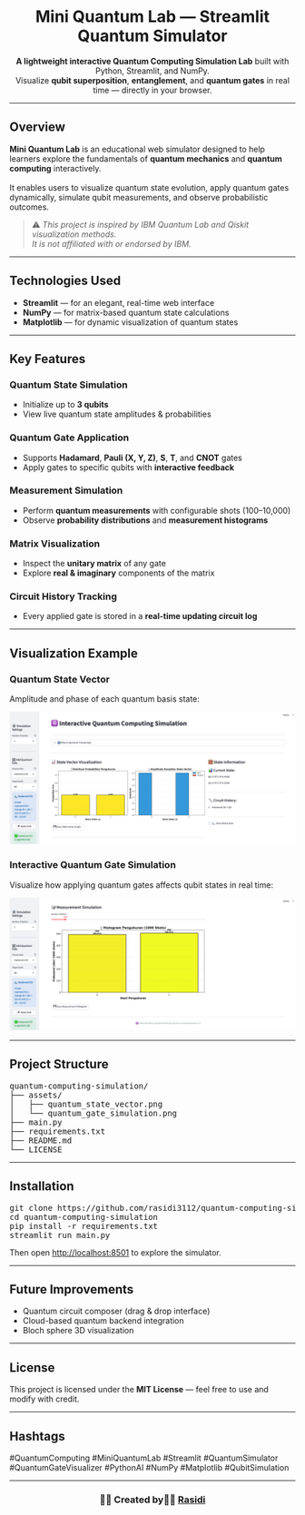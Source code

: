 <h1 align="center">Mini Quantum Lab — Streamlit Quantum Simulator</h1>

<p align="center">
  <b>A lightweight interactive Quantum Computing Simulation Lab</b> built with Python, Streamlit, and NumPy.<br>
  Visualize <b>qubit superposition</b>, <b>entanglement</b>, and <b>quantum gates</b> in real time — directly in your browser.
</p>

<hr>

<h2> Overview</h2>

<p>
  <b>Mini Quantum Lab</b> is an educational web simulator designed to help learners explore the fundamentals of
  <b>quantum mechanics</b> and <b>quantum computing</b> interactively.<br><br>
  It enables users to visualize quantum state evolution, apply quantum gates dynamically, simulate qubit measurements, 
  and observe probabilistic outcomes.
</p>

<blockquote>
  ⚠️ <i>This project is inspired by IBM Quantum Lab and Qiskit visualization methods.<br>
  It is not affiliated with or endorsed by IBM.</i>
</blockquote>

<hr>

<h2> Technologies Used</h2>
<ul>
  <li> <b>Streamlit</b> — for an elegant, real-time web interface</li>
  <li> <b>NumPy</b> — for matrix-based quantum state calculations</li>
  <li> <b>Matplotlib</b> — for dynamic visualization of quantum states</li>
</ul>

<hr>

<h2> Key Features</h2>

<h3> Quantum State Simulation</h3>
<ul>
  <li>Initialize up to <b>3 qubits</b></li>
  <li>View live quantum state amplitudes & probabilities</li>
</ul>

<h3> Quantum Gate Application</h3>
<ul>
  <li>Supports <b>Hadamard</b>, <b>Pauli (X, Y, Z)</b>, <b>S</b>, <b>T</b>, and <b>CNOT</b> gates</li>
  <li>Apply gates to specific qubits with <b>interactive feedback</b></li>
</ul>

<h3> Measurement Simulation</h3>
<ul>
  <li>Perform <b>quantum measurements</b> with configurable shots (100–10,000)</li>
  <li>Observe <b>probability distributions</b> and <b>measurement histograms</b></li>
</ul>

<h3> Matrix Visualization</h3>
<ul>
  <li>Inspect the <b>unitary matrix</b> of any gate</li>
  <li>Explore <b>real & imaginary</b> components of the matrix</li>
</ul>

<h3> Circuit History Tracking</h3>
<ul>
  <li>Every applied gate is stored in a <b>real-time updating circuit log</b></li>
</ul>

<hr>

<h2> Visualization Example</h2>

<h3>Quantum State Vector</h3>
<p>Amplitude and phase of each quantum basis state:</p>
<img src="assets/quantum_state_vector.png" alt="Quantum State Vector" width="600"/>

<h3>Interactive Quantum Gate Simulation</h3>
<p>Visualize how applying quantum gates affects qubit states in real time:</p>
<img src="assets/quantum_measurement.png" alt="Quantum Gate Simulation" width="600"/>

<hr>

<h2> Project Structure</h2>

<pre>
quantum-computing-simulation/
├── assets/
│   ├── quantum_state_vector.png
│   └── quantum_gate_simulation.png
├── main.py
├── requirements.txt
├── README.md
└── LICENSE
</pre>

<hr>

<h2> Installation</h2>

<pre>
git clone https://github.com/rasidi3112/quantum-computing-simulation.git
cd quantum-computing-simulation
pip install -r requirements.txt
streamlit run main.py
</pre>

<p>Then open  <a href="http://localhost:8501" target="_blank">http://localhost:8501</a> to explore the simulator.</p>

<hr>

<h2> Future Improvements</h2>
<ul>
  <li> Quantum circuit composer (drag & drop interface)</li>
  <li> Cloud-based quantum backend integration</li>
  <li> Bloch sphere 3D visualization</li>
</ul>

<hr>

<h2> License</h2>
<p>This project is licensed under the <b>MIT License</b> — feel free to use and modify with credit.</p>

<hr>

<h2> Hashtags</h2>
<p>
  #QuantumComputing #MiniQuantumLab #Streamlit #QuantumSimulator <br>
  #QuantumGateVisualizer #PythonAI #NumPy #Matplotlib #QubitSimulation
</p>

<hr>

<h3 align="center">👨‍💻 Created by🫰🫰 <a href="https://github.com/rasidi3112" target="_blank">Rasidi</a></h3>
